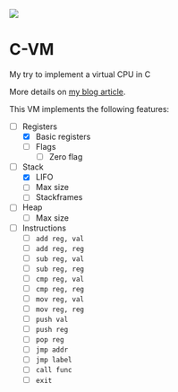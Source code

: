 ![](https://img.shields.io/github/languages/code-size/oxninja/c-vm)

# C-VM

My try to implement a virtual CPU in C

More details on [my blog article](https://0xninja.fr/posts/c-vm/).

This VM implements the following features:

* [ ] Registers
    * [x] Basic registers
    * [ ] Flags
        * [ ] Zero flag 
* [ ] Stack
    * [x] LIFO
    * [ ] Max size 
    * [ ] Stackframes
* [ ] Heap
    * [ ] Max size
* [ ] Instructions
    * [ ] `add reg, val`
    * [ ] `add reg, reg`
    * [ ] `sub reg, val`
    * [ ] `sub reg, reg`
    * [ ] `cmp reg, val`
    * [ ] `cmp reg, reg`
    * [ ] `mov reg, val`
    * [ ] `mov reg, reg`
    * [ ] `push val`
    * [ ] `push reg`
    * [ ] `pop reg`
    * [ ] `jmp addr`
    * [ ] `jmp label`
    * [ ] `call func`
    * [ ] `exit`
